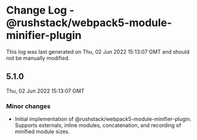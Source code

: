 # Change Log - @rushstack/webpack5-module-minifier-plugin

This log was last generated on Thu, 02 Jun 2022 15:13:07 GMT and should not be manually modified.

## 5.1.0
Thu, 02 Jun 2022 15:13:07 GMT

### Minor changes

- Initial implementation of @rushstack/webpack5-module-minifier-plugin. Supports externals, inline modules, concatenation, and recording of minified module sizes.

